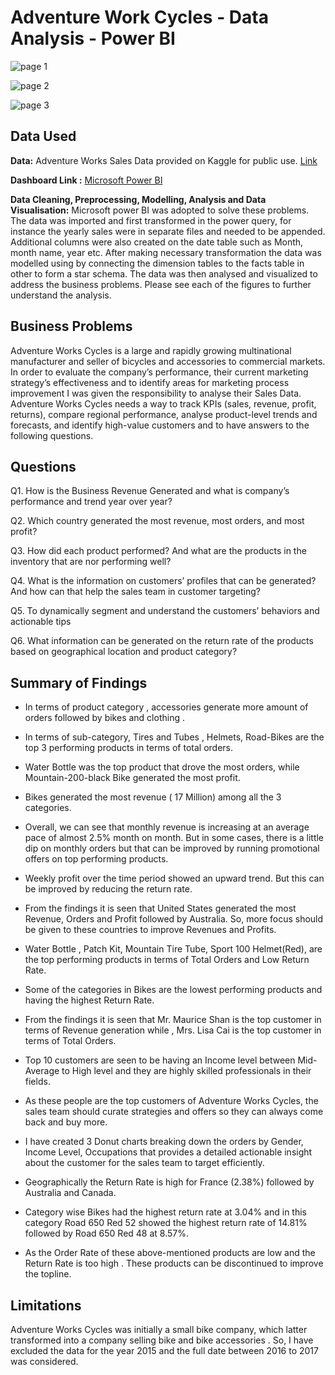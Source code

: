 # Adventure Work Cycles - Data Analysis - Power BI

![page 1](https://github.com/Amlanjyotilaha/portfolio_projects/assets/103643953/23f9849a-37d4-45bd-8faa-1606fd3329c4)

![page 2](https://github.com/Amlanjyotilaha/portfolio_projects/assets/103643953/81979a3d-9785-4515-bf3b-47ab81e4b5f0)

![page 3](https://github.com/Amlanjyotilaha/portfolio_projects/assets/103643953/37cf3c01-786b-4891-9e3c-93b9de34f32e)

## **Data Used**

**Data:** Adventure Works Sales Data provided on Kaggle for public use. [Link](https://www.kaggle.com/datasets/ukveteran/adventure-works?select=AdventureWorks_Customers.csv.)

**Dashboard Link :**  [Microsoft Power BI](https://app.powerbi.com/view?r=eyJrIjoiNTNkNmYwYjUtMWZhNi00YzZmLTgwMjktZTRlMThiNzFiNjIzIiwidCI6ImRmODY3OWNkLWE4MGUtNDVkOC05OWFjLWM4M2VkN2ZmOTVhMCJ9)

**Data Cleaning, Preprocessing, Modelling, Analysis and Data Visualisation:** Microsoft power BI was adopted to solve these problems. The data was imported and first transformed in the power query, for instance the yearly sales were in separate files and needed to be appended. Additional columns were also created on the date table such as Month, month name, year etc. After making necessary transformation the data was modelled using by connecting the dimension tables to the facts table in other to form a star schema. The data was then analysed and visualized to address the business problems. Please see each of the figures to further understand the analysis. 

## **Business Problems**

Adventure Works Cycles is a large and rapidly growing multinational manufacturer and seller of bicycles and accessories to commercial markets. In order to evaluate the company’s performance, their current marketing strategy’s effectiveness and to identify areas for marketing process improvement I was given the responsibility to analyse their Sales Data. Adventure Works Cycles needs a way to track KPIs (sales, revenue, profit, returns), compare regional performance, analyse product-level trends and forecasts, and identify high-value customers and to have answers to the following questions.

## **Questions**

Q1. How is the Business Revenue Generated and what is company’s performance and trend year over year?

Q2. Which country generated the most revenue, most orders, and most profit?

Q3. How did each product performed? And what are the products in the inventory that are nor performing well?

Q4. What is the information on customers’ profiles that can be generated? And how can that help the sales team in customer targeting?

Q5. To dynamically segment and understand the customers’ behaviors and actionable tips

Q6. What information can be generated on the return rate of the products based on geographical location and product category? 

## **Summary of Findings**

*	In terms of product category , accessories generate more amount of orders followed by bikes and clothing .

* In terms of sub-category, Tires and Tubes , Helmets, Road-Bikes are the top 3 performing products in terms of total orders.

*	Water Bottle was the top product that drove the most orders, while Mountain-200-black Bike generated the most profit.

*	Bikes generated the most revenue ( 17 Million)  among all the 3 categories. 

*	Overall, we can see that monthly revenue is increasing at an average pace of almost 2.5% month on month. But in some cases, there is a little dip on monthly orders but that can be improved  by running promotional offers on top performing products.

*	Weekly profit over the time period showed an upward trend. But this can be improved by reducing the return rate.

*	From the findings it is seen that United States generated the most Revenue, Orders and Profit followed by Australia. So, more focus should be given to these countries to improve Revenues and Profits.

*	Water Bottle , Patch Kit, Mountain Tire Tube, Sport 100 Helmet(Red), are the top performing products in terms of Total Orders and Low Return Rate.

*	Some of the categories in Bikes are the lowest performing products and having the highest Return Rate.

*	From the findings it is seen that Mr. Maurice Shan is the top customer in terms of Revenue generation while , Mrs. Lisa Cai is the top customer in terms of Total Orders. 

*	Top 10 customers are seen to be having an Income level between Mid-Average to High level and they are highly skilled professionals in their fields.

*	As these people are the top customers of Adventure Works Cycles, the sales team should curate strategies and offers so they can always come back and buy more.

*	I have created 3 Donut charts breaking down the orders by Gender, Income Level, Occupations that provides a detailed actionable insight about the customer for the sales team to target efficiently.

*	Geographically the Return Rate is high for France (2.38%) followed by Australia and Canada.

*	Category wise Bikes had the highest return rate at 3.04% and in this category Road 650 Red 52 showed the highest return rate of 14.81% followed by Road 650 Red 48 at 8.57%. 

*	As the Order Rate of these above-mentioned products are low and the Return Rate is too high . These products can be discontinued to improve the topline.

## **Limitations**

Adventure Works Cycles was initially a small bike company, which latter transformed into a company selling bike and bike accessories . So, I have excluded the data for the year 2015 and the full date between 2016 to 2017 was considered.
